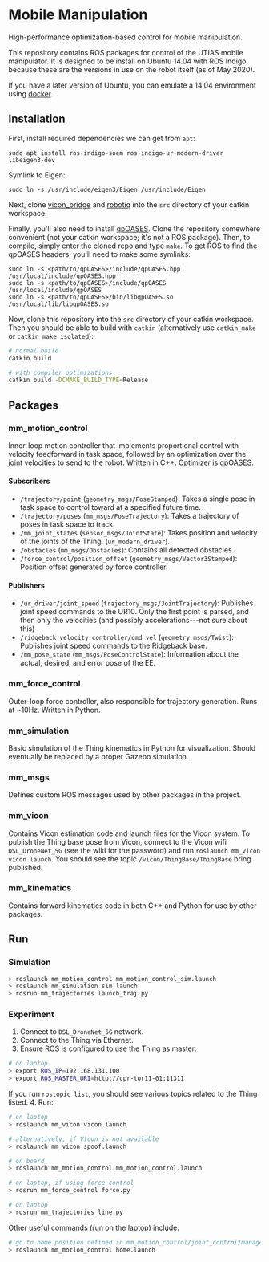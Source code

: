 # Mobile Manipulation

High-performance optimization-based control for mobile manipulation.

This repository contains ROS packages for control of the UTIAS mobile
manipulator. It is designed to be install on Ubuntu 14.04 with ROS Indigo,
because these are the versions in use on the robot itself (as of May 2020).

If you have a later version of Ubuntu, you can emulate a 14.04 environment
using [docker](https://github.com/adamheins/mm-docker).

## Installation

First, install required dependencies we can get from `apt`:
```
sudo apt install ros-indigo-soem ros-indigo-ur-modern-driver libeigen3-dev
```
Symlink to Eigen:
```
sudo ln -s /usr/include/eigen3/Eigen /usr/include/Eigen
```

Next, clone [vicon_bridge](https://github.com/ethz-asl/vicon_bridge) and
[robotiq](https://github.com/ros-industrial/robotiq) into the `src` directory
of your catkin workspace. 

Finally, you'll also need to install [qpOASES](https://github.com/coin-or/qpOASES).
Clone the repository somewhere convenient (not your catkin workspace; it's not
a ROS package). Then, to compile, simply enter the cloned repo and type `make`.
To get ROS to find the qpOASES headers, you'll need to make some symlinks:
```
sudo ln -s <path/to/qpOASES>/include/qpOASES.hpp /usr/local/include/qpOASES.hpp
sudo ln -s <path/to/qpOASES>/include/qpOASES     /usr/local/include/qpOASES
sudo ln -s <path/to/qpOASES>/bin/libqpOASES.so   /usr/local/lib/libqpOASES.so
```

Now, clone this repository into the `src` directory of your catkin workspace.
Then you should be able to build with `catkin` (alternatively use `catkin_make`
or `catkin_make_isolated`):
```bash
# normal build
catkin build

# with compiler optimizations
catkin build -DCMAKE_BUILD_TYPE=Release
```

## Packages

### mm_motion_control

Inner-loop motion controller that implements proportional control with velocity
feedforward in task space, followed by an optimization over the joint
velocities to send to the robot. Written in C++. Optimizer is qpOASES.

#### Subscribers
* `/trajectory/point` (`geometry_msgs/PoseStamped`): Takes a single pose in
  task space to control toward at a specified future time.
* `/trajectory/poses` (`mm_msgs/PoseTrajectory`): Takes a trajectory of poses
  in task space to track.
* `/mm_joint_states` (`sensor_msgs/JointState`): Takes position and velocity
  of the joints of the Thing.
  (`ur_modern_driver`).
* `/obstacles` (`mm_msgs/Obstacles`): Contains all detected obstacles.
* `/force_control/position_offset` (`geometry_msgs/Vector3Stamped`): Position
  offset generated by force controller.

#### Publishers
* `/ur_driver/joint_speed` (`trajectory_msgs/JointTrajectory`): Publishes joint
  speed commands to the UR10. Only the first point is parsed, and then only the
  velocities (and possibly accelerations---not sure about this)
* `/ridgeback_velocity_controller/cmd_vel` (`geometry_msgs/Twist`): Publishes
  joint speed commands to the Ridgeback base.
* `/mm_pose_state` (`mm_msgs/PoseControlState`): Information about the actual,
  desired, and error pose of the EE.

### mm_force_control

Outer-loop force controller, also responsible for trajectory generation. Runs
at ~10Hz. Written in Python.

### mm_simulation

Basic simulation of the Thing kinematics in Python for visualization. Should
eventually be replaced by a proper Gazebo simulation.

### mm_msgs

Defines custom ROS messages used by other packages in the project.

### mm_vicon

Contains Vicon estimation code and launch files for the Vicon system. To
publish the Thing base pose from Vicon, connect to the Vicon wifi
`DSL_DroneNet_5G` (see the wiki for the password) and run `roslaunch mm_vicon
vicon.launch`. You should see the topic `/vicon/ThingBase/ThingBase` bring
published.

### mm_kinematics

Contains forward kinematics code in both C++ and Python for use by other
packages.

## Run
### Simulation
```bash
> roslaunch mm_motion_control mm_motion_control_sim.launch
> roslaunch mm_simulation sim.launch
> rosrun mm_trajectories launch_traj.py
```

### Experiment
1. Connect to `DSL_DroneNet_5G` network.
2. Connect to the Thing via Ethernet.
3. Ensure ROS is configured to use the Thing as master:
```bash
# on laptop
> export ROS_IP=192.168.131.100
> export ROS_MASTER_URI=http://cpr-tor11-01:11311
```
If you run `rostopic list`, you should see various topics related to the Thing
listed.
4. Run:
```bash
# on laptop
> roslaunch mm_vicon vicon.launch

# alternatively, if Vicon is not available
> roslaunch mm_vicon spoof.launch

# on board
> roslaunch mm_motion_control mm_motion_control.launch

# on laptop, if using force control
> rosrun mm_force_control force.py

# on laptop
> rosrun mm_trajectories line.py
```

Other useful commands (run on the laptop) include:
```bash
# go to home position defined in mm_motion_control/joint_control/manager.h
> roslaunch mm_motion_control home.launch
```
